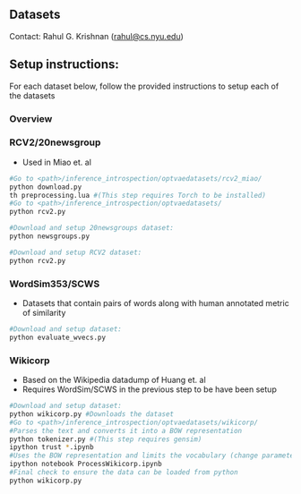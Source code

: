 ## Datasets
Contact: Rahul G. Krishnan (rahul@cs.nyu.edu)

## Setup instructions:
For each dataset below, follow the provided instructions to setup each of the datasets

### Overview

### RCV2/20newsgroup
* Used in Miao et. al 
```bash
#Go to <path>/inference_introspection/optvaedatasets/rcv2_miao/
python download.py
th preprocessing.lua #(This step requires Torch to be installed)
#Go to <path>/inference_introspection/optvaedatasets/
python rcv2.py
```

```bash
#Download and setup 20newsgroups dataset:
python newsgroups.py 
```

```bash
#Download and setup RCV2 dataset:
python rcv2.py 
```


### WordSim353/SCWS
* Datasets that contain pairs of words along with human annotated metric of similarity 
```bash
#Download and setup dataset:
python evaluate_wvecs.py 
```

### Wikicorp 
* Based on the Wikipedia datadump of Huang et. al
* Requires WordSim/SCWS in the previous step to be have been setup
```bash
#Download and setup dataset:
python wikicorp.py #Downloads the dataset 
#Go to <path>/inference_introspection/optvaedatasets/wikicorp/
#Parses the text and converts it into a BOW representation
python tokenizer.py #(This step requires gensim)
ipython trust *.ipynb
#Uses the BOW representation and limits the vocabulary (change parameters to get different variants of this dataset)
ipython notebook ProcessWikicorp.ipynb
#Final check to ensure the data can be loaded from python
python wikicorp.py 
```
